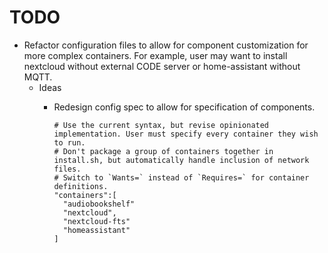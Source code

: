 # TODO

- Refactor configuration files to allow for component customization for more complex containers. For example, user may want to install nextcloud without external CODE server or home-assistant without MQTT.
  - Ideas
    - Redesign config spec to allow for specification of components.

      ```jsonc
      # Use the current syntax, but revise opinionated implementation. User must specify every container they wish to run.
      # Don't package a group of containers together in install.sh, but automatically handle inclusion of network files.
      # Switch to `Wants=` instead of `Requires=` for container definitions.
      "containers":[
        "audiobookshelf"
        "nextcloud",
        "nextcloud-fts"
        "homeassistant"
      ]
      ```
